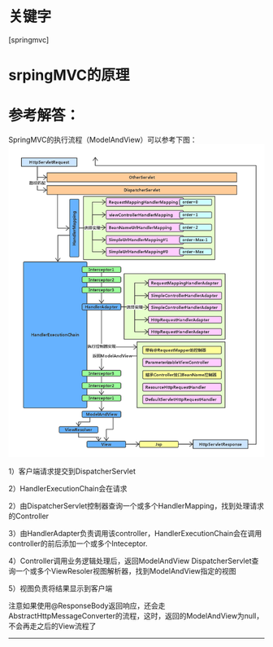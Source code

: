 # 关键字

 \[springmvc\]

# srpingMVC的原理


# 参考解答：

SpringMVC的执行流程（ModelAndView）可以参考下图：![](/assets/2.png)


1）客户端请求提交到DispatcherServlet

2）HandlerExecutionChain会在请求

2）由DispatcherServlet控制器查询一个或多个HandlerMapping，找到处理请求的Controller

3）由HandlerAdapter负责调用该controller，HandlerExecutionChain会在调用controller的前后添加一个或多个Inteceptor.

4）Controller调用业务逻辑处理后，返回ModelAndView
DispatcherServlet查询一个或多个ViewResoler视图解析器，找到ModelAndView指定的视图

5）视图负责将结果显示到客户端


注意如果使用@ResponseBody返回响应，还会走AbstractHttpMessageConverter的流程，这时，返回的ModelAndView为null，不会再走之后的View流程了

---

